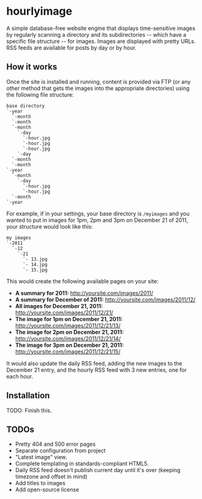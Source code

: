 hourlyimage
===========
A simple database-free website engine that displays time-sensitive images by regularly scanning a directory and its subdirectories -- which have a specific file structure -- for images. Images are displayed with pretty URLs. RSS feeds are available for posts by day or by hour.

How it works
------------
Once the site is installed and running, content is provided via FTP (or any other method that gets the images into the appropriate directories) using the following file structure:

    base directory
    `-year
      `-month
      `-month
      `-month
        `-day
          `-hour.jpg
          `-hour.jpg
          `-hour.jpg
        `-day
      `-month
      `-month
    `-year
      `-month
        `-day
          `-hour.jpg
          `-hour.jpg
      `-month
    `-year

For example, if in your settings, your base directory is `/myimages` and you wanted to put in images for 1pm, 2pm and 3pm on December 21 of 2011, your structure would look like this:

    my images
    `-2011
      `-12
        `-21
          `- 13.jpg
          `- 14.jpg
          `- 15.jpg

This would create the following available pages on your site:

 * **A summary for 2011:** http://yoursite.com/images/2011/
 * **A summary for December of 2011:** http://yoursite.com/images/2011/12/
 * **All images for December 21, 2011:** http://yoursite.com/images/2011/12/21/
 * **The image for 1pm on December 21, 2011:** http://yoursite.com/images/2011/12/21/13/
 * **The image for 2pm on December 21, 2011:** http://yoursite.com/images/2011/12/21/14/
 * **The image for 3pm on December 21, 2011:** http://yoursite.com/images/2011/12/21/15/

It would also update the daily RSS feed, adding the new images to the December 21 entry, and the hourly RSS feed with 3 new entries, one for each hour.

Installation
------------
TODO: Finish this.


TODOs
-----
 * Pretty 404 and 500 error pages
 * Separate configuration from project
 * "Latest image" view.
 * Complete templating in standards-compliant HTML5.
 * Daily RSS feed doesn't publish current day until it's over (keeping timezone and offset in mind)
 * Add titles to images
 * Add open-source license
